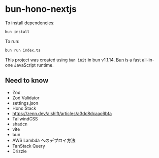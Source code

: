 # bun-hono-nextjs

To install dependencies:

```bash
bun install
```

To run:

```bash
bun run index.ts
```

This project was created using `bun init` in bun v1.1.14. [Bun](https://bun.sh) is a fast all-in-one JavaScript runtime.

## Need to know

- Zod
- Zod Validator
- settings.json
- Hono Stack
- <https://zenn.dev/aishift/articles/a3dc8dcaac6bfa>
- TailwindCSS
- shadcn
- vite
- bun
- AWS Lambda へのデプロイ方法
- TanStack Query
- Drizzle
